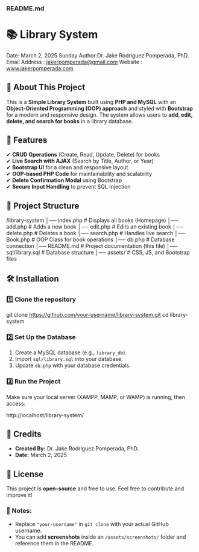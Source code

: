 
### **README.md**

# 📚 Library System  
Date:  March 2, 2025  Sunday
Author:Dr. Jake Rodriguez Pomperada, PhD.  
Email Address : jakerpomperada@gmail.com
Website : www.jakerpomperada.com

## 📌 About This Project  
This is a **Simple Library System** built using **PHP and MySQL** with an **Object-Oriented Programming (OOP) approach** and styled with **Bootstrap** for a modern and responsive design. The system allows users to **add, edit, delete, and search for books** in a library database.  

## 🚀 Features  
✔ **CRUD Operations** (Create, Read, Update, Delete) for books  
✔ **Live Search with AJAX** (Search by Title, Author, or Year)  
✔ **Bootstrap UI** for a clean and responsive layout  
✔ **OOP-based PHP Code** for maintainability and scalability  
✔ **Delete Confirmation Modal** using Bootstrap  
✔ **Secure Input Handling** to prevent SQL Injection  

## 📂 Project Structure  

/library-system
│── index.php          # Displays all books (Homepage)
│── add.php            # Adds a new book
│── edit.php           # Edits an existing book
│── delete.php         # Deletes a book
│── search.php         # Handles live search
│── Book.php           # OOP Class for book operations
│── db.php             # Database connection
│── README.md          # Project documentation (this file)
│── sql/library.sql    # Database structure
│── assets/            # CSS, JS, and Bootstrap files


## 🛠 Installation  
### 1️⃣ Clone the repository  

git clone https://github.com/your-username/library-system.git
cd library-system


### 2️⃣ Set Up the Database  
1. Create a MySQL database (e.g., `library_db`).  
2. Import `sql/library.sql` into your database.  
3. Update `db.php` with your database credentials.  

### 3️⃣ Run the Project  
Make sure your local server (XAMPP, MAMP, or WAMP) is running, then access:  

http://localhost/library-system/





## 📝 Credits  
- **Created By:** Dr. Jake Rodriguez Pomperada, PhD.  
- **Date:** March 2, 2025  

## 📜 License  
This project is **open-source** and free to use. Feel free to contribute and improve it!  



### **📌 Notes:**
- Replace `"your-username"` in `git clone` with your actual GitHub username.  
- You can add **screenshots** inside an `/assets/screenshots/` folder and reference them in the README.  

